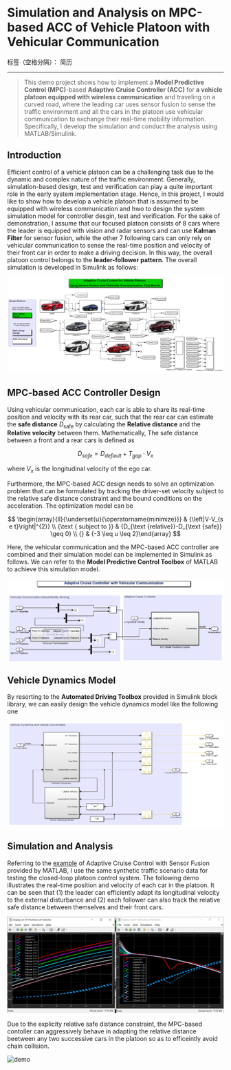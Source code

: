﻿# Simulation and Analysis on MPC-based ACC of Vehicle Platoon with Vehicular Communication

标签（空格分隔）： 简历

---

> This demo project shows how to implement a **Model Predictive Control (MPC)**-based **Adaptive Cruise Controller (ACC)** for **a vehicle platoon equipped with wireless communication** and traveling on a curved road, where the leading car uses sensor fusion to sense the traffic environment and all the cars in the platoon use vehicular communication to exchange their real-time mobility information. Specifically, I develop the simulation and conduct the analysis using MATLAB/Simulink.

## Introduction

Efficient control of a vehicle platoon can be a challenging task due to the dynamic and complex nature of the traffic environment. Generally, simulation-based design, test and verification can play a quite important role in the early system implementation stage. Hence, in this project, I would like to show how to develop a vehicle platoon that is assumed to be equipped with wireless communication and hwo to design the system simulation model for controller desgin, test and verification. For the sake of demonstration, I assume that our focused platoon consists of 8 cars where the leader is equipped with vision and radar sensors and can use **Kalman Filter** for sensor fusion, while the other 7 following cars can only rely on vehicular communication to sense the real-time position and velocity of their front car in order to make a driving decision. In this way, the overall platoon control belongs to the **leader-follower pattern**. The overall simulation is developed in Simulink as follows:

![platoon][1]


## MPC-based ACC Controller Design

Using vehicular communication, each car is able to share its real-time position and velocity with its rear car, such that the rear car can estimate the **safe distance** $D_{\mathrm{safe}}$ by calculating the **Relative distance** and the **Relative velocity** between them. Mathematically, The safe distance between a front and a rear cars is defined as

$$
D_{s a f e}=D_{d e f a u l t}+T_{g a p} \cdot V_{x}
$$

where $V_{x}$ is the longitudinal velocity of the ego car.

Furthermore, the MPC-based ACC design needs to solve an optimization problem that can be formulated by tracking the driver-set velocity subject to the relative safe distance constraint and the bound conditions on the acceleration. The optimization model can be 

$$
\begin{array}{ll}{\underset{u}{\operatorname{minimize}}} & {\left|V-V_{s e t}\right|^{2}} \\ {\text { subject to }} & {D_{\text {relative}}-D_{\text {safe}} \geq 0} \\ {} & {-3 \leq u \leq 2}\end{array}
$$

Here, the vehicular communication and the MPC-based ACC controller are combined and their simulation model can be implemented in Simulink as follows. We can refer to the **Model Predictive Control Toolbox** of MATLAB to achieve this simulation model.

![acc][2]

## Vehicle Dynamics Model

By resorting to the **Automated Driving Toolbox** provided in Simulink block library, we can easily design the vehicle dynamics model like the following one

![vehDyn][3]

## Simulation and Analysis

Referring to the [example][4] of Adaptive Cruise Control with Sensor Fusion provided by MATLAB, I use the same synthetic traffic scenario data for testing the closed-loop platoon control system. The following demo illustrates the real-time position and velocity of each car in the platoon. It can be seen that (1) the leader can efficiently adapt its longitudinal velocity to the external disturbance and (2) each follower can also track the relative safe distance between themselves and their front cars. 

![rsult][5]

Due to the explicity relative safe distance constraint, the MPC-based contoller can aggressively behave in adapting the relative distance beetween any two successive cars in the platoon so as to efficeintly avoid chain collision.

![demo][6]


  [1]: https://raw.githubusercontent.com/JianshanZhou/jianshanzhou.github.io/master/images/sysPlatoon.png
  [2]: https://raw.githubusercontent.com/JianshanZhou/jianshanzhou.github.io/master/images/VCandMPCcontroller.png
  [3]: https://raw.githubusercontent.com/JianshanZhou/jianshanzhou.github.io/master/images/vehDyn.png
  [4]: https://www.mathworks.com/help/driving/examples/adaptive-cruise-control-with-sensor-fusion.html
  [5]: https://raw.githubusercontent.com/JianshanZhou/jianshanzhou.github.io/master/images/aplatoonresult.png
  [6]: https://raw.githubusercontent.com/JianshanZhou/jianshanzhou.github.io/master/images/MPCPlatoonControlDemo_20190706181629.gif